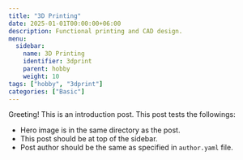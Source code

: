 ```yaml
---
title: "3D Printing"
date: 2025-01-01T00:00:00+06:00
description: Functional printing and CAD design.
menu:
  sidebar:
    name: 3D Printing
    identifier: 3dprint
    parent: hobby
    weight: 10
tags: ["hobby", "3dprint"]
categories: ["Basic"]
---
```


Greeting! This is an introduction post. This post tests the followings:

- Hero image is in the same directory as the post.
- This post should be at top of the sidebar.
- Post author should be the same as specified in `author.yaml` file.
